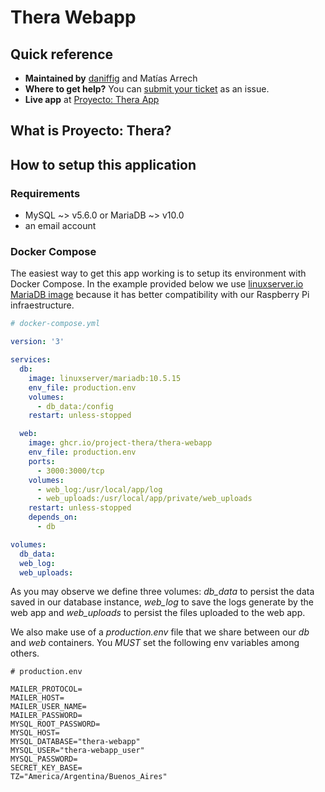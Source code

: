 # Thera Webapp

## Quick reference
* **Maintained by** [daniffig](https://github.com/daniffig/) and Matías Arrech
* **Where to get help?** You can [submit your ticket](https://github.com/project-thera/thera-webapp/issues) as an issue.
* **Live app** at [Proyecto: Thera App](https://app.proyectothera.com.ar)

## What is Proyecto: Thera?

## How to setup this application

### Requirements
* MySQL ~> v5.6.0 or MariaDB ~> v10.0
* an email account

### Docker Compose
The easiest way to get this app working is to setup its environment with Docker Compose. In the example provided below we use [linuxserver.io MariaDB image](https://hub.docker.com/r/linuxserver/mariadb) because it has better compatibility with our Raspberry Pi infraestructure.

```yaml
# docker-compose.yml

version: '3'

services:
  db:
    image: linuxserver/mariadb:10.5.15
    env_file: production.env
    volumes:
      - db_data:/config
    restart: unless-stopped

  web:
    image: ghcr.io/project-thera/thera-webapp
    env_file: production.env
    ports:
      - 3000:3000/tcp
    volumes:
      - web_log:/usr/local/app/log
      - web_uploads:/usr/local/app/private/web_uploads
    restart: unless-stopped
    depends_on:
      - db

volumes:
  db_data:
  web_log:
  web_uploads:
```

As you may observe we define three volumes: *db_data* to persist the data saved in our database instance, *web_log* to save the logs generate by the web app and *web_uploads* to persist the files uploaded to the web app.

We also make use of a *production.env* file that we share between our *db* and *web* containers. You *MUST* set the following env variables among others.

```
# production.env

MAILER_PROTOCOL=
MAILER_HOST=
MAILER_USER_NAME=
MAILER_PASSWORD=
MYSQL_ROOT_PASSWORD=
MYSQL_HOST=
MYSQL_DATABASE="thera-webapp"
MYSQL_USER="thera-webapp_user"
MYSQL_PASSWORD=
SECRET_KEY_BASE=
TZ="America/Argentina/Buenos_Aires"
```